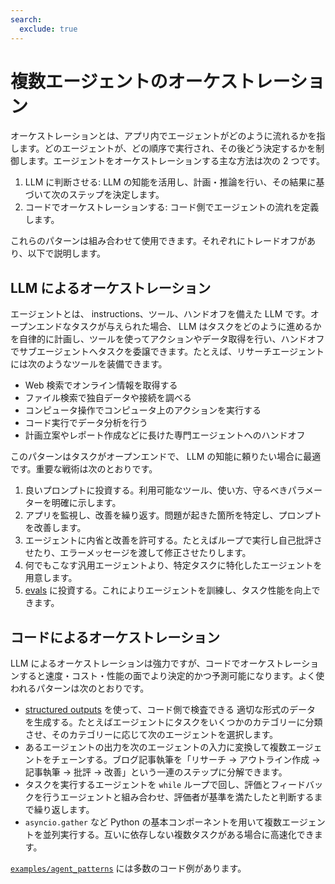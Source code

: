 ```yaml
---
search:
  exclude: true
---
```

# 複数エージェントのオーケストレーション

オーケストレーションとは、アプリ内でエージェントがどのように流れるかを指します。どのエージェントが、どの順序で実行され、その後どう決定するかを制御します。エージェントをオーケストレーションする主な方法は次の 2 つです。

1.  LLM に判断させる:  LLM の知能を活用し、計画・推論を行い、その結果に基づいて次のステップを決定します。  
2.  コードでオーケストレーションする: コード側でエージェントの流れを定義します。

これらのパターンは組み合わせて使用できます。それぞれにトレードオフがあり、以下で説明します。

## LLM によるオーケストレーション

エージェントとは、 instructions、ツール、ハンドオフを備えた  LLM です。オープンエンドなタスクが与えられた場合、 LLM はタスクをどのように進めるかを自律的に計画し、ツールを使ってアクションやデータ取得を行い、ハンドオフでサブエージェントへタスクを委譲できます。たとえば、リサーチエージェントには次のようなツールを装備できます。

-   Web 検索でオンライン情報を取得する  
-   ファイル検索で独自データや接続を調べる  
-   コンピュータ操作でコンピュータ上のアクションを実行する  
-   コード実行でデータ分析を行う  
-   計画立案やレポート作成などに長けた専門エージェントへのハンドオフ  

このパターンはタスクがオープンエンドで、 LLM の知能に頼りたい場合に最適です。重要な戦術は次のとおりです。

1.  良いプロンプトに投資する。利用可能なツール、使い方、守るべきパラメーターを明確に示します。  
2.  アプリを監視し、改善を繰り返す。問題が起きた箇所を特定し、プロンプトを改善します。  
3.  エージェントに内省と改善を許可する。たとえばループで実行し自己批評させたり、エラーメッセージを渡して修正させたりします。  
4.  何でもこなす汎用エージェントより、特定タスクに特化したエージェントを用意します。  
5.  [evals](https://platform.openai.com/docs/guides/evals) に投資する。これによりエージェントを訓練し、タスク性能を向上できます。  

## コードによるオーケストレーション

LLM によるオーケストレーションは強力ですが、コードでオーケストレーションすると速度・コスト・性能の面でより決定的かつ予測可能になります。よく使われるパターンは次のとおりです。

-   [structured outputs](https://platform.openai.com/docs/guides/structured-outputs) を使って、コード側で検査できる 適切な形式のデータ を生成する。たとえばエージェントにタスクをいくつかのカテゴリーに分類させ、そのカテゴリーに応じて次のエージェントを選択します。  
-   あるエージェントの出力を次のエージェントの入力に変換して複数エージェントをチェーンする。ブログ記事執筆を「リサーチ → アウトライン作成 → 記事執筆 → 批評 → 改善」という一連のステップに分解できます。  
-   タスクを実行するエージェントを `while` ループで回し、評価とフィードバックを行うエージェントと組み合わせ、評価者が基準を満たしたと判断するまで繰り返します。  
-   `asyncio.gather` など Python の基本コンポーネントを用いて複数エージェントを並列実行する。互いに依存しない複数タスクがある場合に高速化できます。  

[`examples/agent_patterns`](https://github.com/openai/openai-agents-python/tree/main/examples/agent_patterns) には多数のコード例があります。